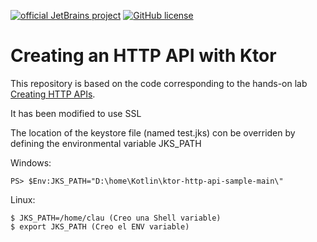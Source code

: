 [![official JetBrains project](https://jb.gg/badges/official.svg)](https://confluence.jetbrains.com/display/ALL/JetBrains+on+GitHub)
[![GitHub license](https://img.shields.io/badge/license-Apache%20License%202.0-blue.svg?style=flat)](https://www.apache.org/licenses/LICENSE-2.0)


# Creating an HTTP API with Ktor

This repository is based on the code corresponding to the hands-on lab [Creating HTTP APIs](https://ktor.io/docs/creating-http-apis.html). 

It has been modified to use SSL

The location of the keystore file (named test.jks) con be overriden by defining the environmental variable JKS_PATH

Windows:

    PS> $Env:JKS_PATH="D:\home\Kotlin\ktor-http-api-sample-main\"

Linux:

    $ JKS_PATH=/home/clau (Creo una Shell variable)
    $ export JKS_PATH (Creo el ENV variable)